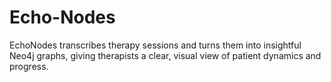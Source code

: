 # Echo-Nodes
EchoNodes transcribes therapy sessions and turns them into insightful Neo4j graphs, giving therapists a clear, visual view of patient dynamics and progress.
